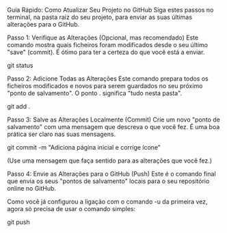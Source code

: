 Guia Rápido: Como Atualizar Seu Projeto no GitHub
Siga estes passos no terminal, na pasta raiz do seu projeto, para enviar as suas últimas alterações para o GitHub.

Passo 1: Verifique as Alterações (Opcional, mas recomendado)
Este comando mostra quais ficheiros foram modificados desde o seu último "save" (commit). É ótimo para ter a certeza do que você está a enviar.

git status

Passo 2: Adicione Todas as Alterações
Este comando prepara todos os ficheiros modificados e novos para serem guardados no seu próximo "ponto de salvamento". O ponto . significa "tudo nesta pasta".

git add .

Passo 3: Salve as Alterações Localmente (Commit)
Crie um novo "ponto de salvamento" com uma mensagem que descreva o que você fez. É uma boa prática ser claro nas suas mensagens.

git commit -m "Adiciona página inicial e corrige ícone"

(Use uma mensagem que faça sentido para as alterações que você fez.)

Passo 4: Envie as Alterações para o GitHub (Push)
Este é o comando final que envia os seus "pontos de salvamento" locais para o seu repositório online no GitHub.

Como você já configurou a ligação com o comando -u da primeira vez, agora só precisa de usar o comando simples:

git push

